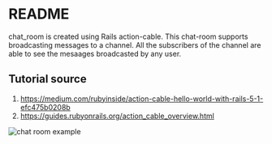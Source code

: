 # README
chat_room is created using Rails action-cable. This chat-room supports broadcasting messages to a channel. All the subscribers of the channel are able to see the mesaages broadcasted by any user.

## Tutorial source
1. https://medium.com/rubyinside/action-cable-hello-world-with-rails-5-1-efc475b0208b
2. https://guides.rubyonrails.org/action_cable_overview.html

![chat room example](/chat_room.gif?raw=true "Chat room example")
